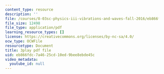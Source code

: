 ```yaml
---
content_type: resource
description: ''
file: /courses/8-03sc-physics-iii-vibrations-and-waves-fall-2016/eb866fdc7a4625cd10ed9bee8ebde45c_7Knpp3AIteQ.pdf
file_size: 12498
file_type: application/pdf
learning_resource_types: []
license: https://creativecommons.org/licenses/by-nc-sa/4.0/
ocw_type: OCWFile
resourcetype: Document
title: 3play pdf file
uid: eb866fdc-7a46-25cd-10ed-9bee8ebde45c
video_metadata:
  youtube_id: null
---
```

